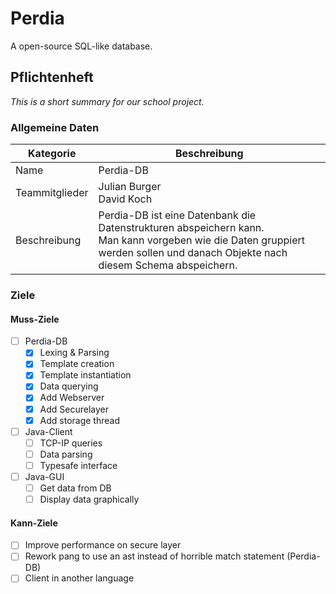 # Perdia
A open-source SQL-like database.


## Pflichtenheft
*This is a short summary for our school project.*

### Allgemeine Daten
|Kategorie|Beschreibung|
|-|-|
|Name|Perdia-DB|
|Teammitglieder|Julian Burger <br> David Koch|
|Beschreibung|Perdia-DB ist eine Datenbank die Datenstrukturen abspeichern kann. <br> Man kann vorgeben wie die Daten gruppiert werden sollen und danach Objekte nach diesem Schema abspeichern.|

### Ziele
#### Muss-Ziele
- [ ] Perdia-DB
  - [x] Lexing & Parsing 
  - [x] Template creation
  - [x] Template instantiation
  - [x] Data querying
  - [x] Add Webserver
  - [x] Add Securelayer
  - [x] Add storage thread
- [ ] Java-Client
  - [ ] TCP-IP queries
  - [ ] Data parsing
  - [ ] Typesafe interface
- [ ] Java-GUI
  - [ ] Get data from DB
  - [ ] Display data graphically

#### Kann-Ziele
- [ ] Improve performance on secure layer
- [ ] Rework pang to use an ast instead of horrible match statement (Perdia-DB)
- [ ] Client in another language
